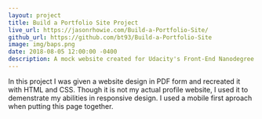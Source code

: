 ```yaml
---
layout: project
title: Build a Portfolio Site Project
live_url: https://jasonrhowie.com/Build-a-Portfolio-Site/
github_url: https://github.com/bt93/Build-a-Portfolio-Site
image: img/baps.png
date: 2018-08-05 12:00:00 -0400
description: A mock website created for Udacity's Front-End Nanodegree program.
---
```

In this project I was given a website design in PDF form and recreated it with HTML and CSS. Though it is not my actual profile website, I used it to demenstrate my abilities in responsive design. I used a mobile first aproach when putting this page together.